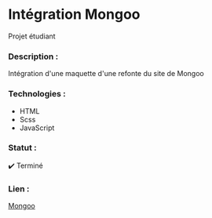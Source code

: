# Intégration Mongoo
Projet étudiant

### Description :
Intégration d'une maquette d'une refonte du site de Mongoo

### Technologies :
* HTML
* Scss
* JavaScript

### Statut :
✔️ Terminé

### Lien :
[Mongoo](https://MarquesThomasCoding.github.io/integration-mongoo/mon-projet)

